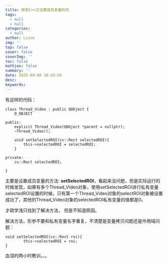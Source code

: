 ```yaml
---
title: 邪恶C++之设置成员变量的坑
tags:
  - null
  - null
categories:
  - null
author: Lison
img: ''
top: false
cover: false
coverImg: ''
toc: false
mathjax: false
summary: ''
date: 2025-09-08 10:43:54
desc:
keywords:
---
```



<!--more-->

有这样的代码：

```
class Thread_Video : public QObject {
    Q_OBJECT

public:
    explicit Thread_Video(QObject *parent = nullptr);
    ~Thread_Video();

    void setSelectedROI(cv::Rect selectedROI){        
        this->selectedROI = selectedROI;
    }

private:
    cv::Rect selectedROI;
	
}	
```

主要是设置成员变量的方法: <b>setSelectedROI</b>，看起来没问题，但是实际运行的时候发现，如果有多个Thread_Video对象，使用setSelectedROI进行私有变量selectedROI设置的时候，只有第一个Thread_Video对象的selectROI对象被设置成功了，其他的Thread_Video对象的selectedROI私有变量的值都是0。


才疏学浅只找到了解决方法， 但是不知道原因。


解决方法，形参不要和私有变量名字重复，不清楚是变量拷贝问题还是作用域问题：

```
void setSelectedROI(cv::Rect roi){        
        this->selectedROI = roi;
}
```

血泪的两小时教训。。。
